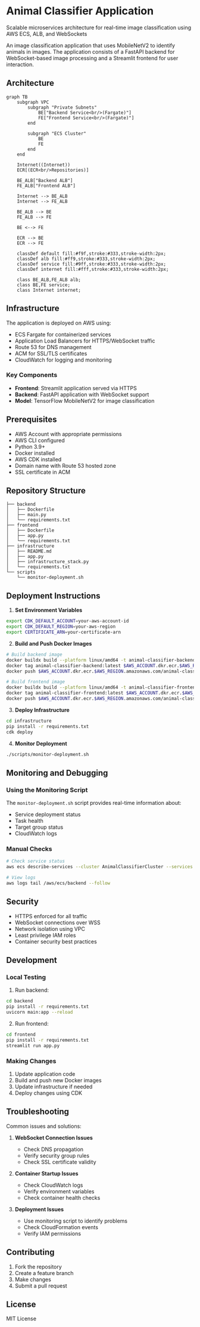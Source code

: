 # Animal Classifier Application

Scalable microservices architecture for real-time image classification using AWS ECS, ALB, and WebSockets

An image classification application that uses MobileNetV2 to identify animals in images. The application consists of a FastAPI backend for WebSocket-based image processing and a Streamlit frontend for user interaction.

## Architecture
```
graph TB
    subgraph VPC
        subgraph "Private Subnets"
            BE["Backend Service<br/>(Fargate)"]
            FE["Frontend Service<br/>(Fargate)"]
        end
        
        subgraph "ECS Cluster"
            BE
            FE
        end
    end
    
    Internet((Internet))
    ECR[(ECR<br/>Repositories)]
    
    BE_ALB["Backend ALB"]
    FE_ALB["Frontend ALB"]
    
    Internet --> BE_ALB
    Internet --> FE_ALB
    
    BE_ALB --> BE
    FE_ALB --> FE
    
    BE <--> FE
    
    ECR --> BE
    ECR --> FE
    
    classDef default fill:#f9f,stroke:#333,stroke-width:2px;
    classDef alb fill:#ff9,stroke:#333,stroke-width:2px;
    classDef service fill:#9ff,stroke:#333,stroke-width:2px;
    classDef internet fill:#fff,stroke:#333,stroke-width:2px;
    
    class BE_ALB,FE_ALB alb;
    class BE,FE service;
    class Internet internet;
```

## Infrastructure

The application is deployed on AWS using:

- ECS Fargate for containerized services
- Application Load Balancers for HTTPS/WebSocket traffic
- Route 53 for DNS management
- ACM for SSL/TLS certificates
- CloudWatch for logging and monitoring

### Key Components

- **Frontend**: Streamlit application served via HTTPS
- **Backend**: FastAPI application with WebSocket support
- **Model**: TensorFlow MobileNetV2 for image classification

## Prerequisites

- AWS Account with appropriate permissions
- AWS CLI configured
- Python 3.9+
- Docker installed
- AWS CDK installed
- Domain name with Route 53 hosted zone
- SSL certificate in ACM

## Repository Structure

```
├── backend
│   ├── Dockerfile
│   ├── main.py
│   └── requirements.txt
├── frontend
│   ├── Dockerfile
│   ├── app.py
│   └── requirements.txt
├── infrastructure
│   ├── README.md
│   ├── app.py
│   ├── infrastructure_stack.py
│   └── requirements.txt
└── scripts
    └── monitor-deployment.sh
```

## Deployment Instructions

1. **Set Environment Variables**

```bash
export CDK_DEFAULT_ACCOUNT=your-aws-account-id
export CDK_DEFAULT_REGION=your-aws-region
export CERTIFICATE_ARN=your-certificate-arn
```

2. **Build and Push Docker Images**

```bash
# Build backend image
docker buildx build --platform linux/amd64 -t animal-classifier-backend ./backend
docker tag animal-classifier-backend:latest $AWS_ACCOUNT.dkr.ecr.$AWS_REGION.amazonaws.com/animal-classifier-backend:latest
docker push $AWS_ACCOUNT.dkr.ecr.$AWS_REGION.amazonaws.com/animal-classifier-backend:latest

# Build frontend image
docker buildx build --platform linux/amd64 -t animal-classifier-frontend ./frontend
docker tag animal-classifier-frontend:latest $AWS_ACCOUNT.dkr.ecr.$AWS_REGION.amazonaws.com/animal-classifier-frontend:latest
docker push $AWS_ACCOUNT.dkr.ecr.$AWS_REGION.amazonaws.com/animal-classifier-frontend:latest
```

3. **Deploy Infrastructure**

```bash
cd infrastructure
pip install -r requirements.txt
cdk deploy
```

4. **Monitor Deployment**

```bash
./scripts/monitor-deployment.sh
```

## Monitoring and Debugging

### Using the Monitoring Script

The `monitor-deployment.sh` script provides real-time information about:

- Service deployment status
- Task health
- Target group status
- CloudWatch logs

### Manual Checks

```bash
# Check service status
aws ecs describe-services --cluster AnimalClassifierCluster --services BackendService

# View logs
aws logs tail /aws/ecs/backend --follow
```

## Security

- HTTPS enforced for all traffic
- WebSocket connections over WSS
- Network isolation using VPC
- Least privilege IAM roles
- Container security best practices

## Development

### Local Testing

1. Run backend:

```bash
cd backend
pip install -r requirements.txt
uvicorn main:app --reload
```

2. Run frontend:

```bash
cd frontend
pip install -r requirements.txt
streamlit run app.py
```

### Making Changes

1. Update application code
2. Build and push new Docker images
3. Update infrastructure if needed
4. Deploy changes using CDK

## Troubleshooting

Common issues and solutions:

1. **WebSocket Connection Issues**

   - Check DNS propagation
   - Verify security group rules
   - Check SSL certificate validity

2. **Container Startup Issues**

   - Check CloudWatch logs
   - Verify environment variables
   - Check container health checks

3. **Deployment Issues**
   - Use monitoring script to identify problems
   - Check CloudFormation events
   - Verify IAM permissions

## Contributing

1. Fork the repository
2. Create a feature branch
3. Make changes
4. Submit a pull request

## License

MIT License
